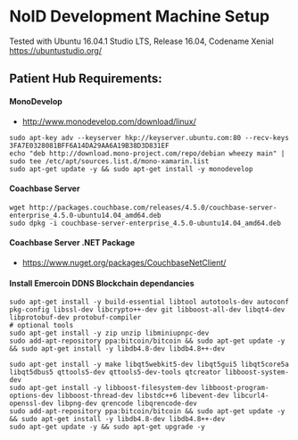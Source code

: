 # NoID Development Machine Setup 
Tested with Ubuntu 16.04.1 Studio LTS, Release 16.04, Codename Xenial
https://ubuntustudio.org/
##  Patient Hub Requirements:
####  MonoDevelop
* http://www.monodevelop.com/download/linux/
```
sudo apt-key adv --keyserver hkp://keyserver.ubuntu.com:80 --recv-keys 3FA7E0328081BFF6A14DA29AA6A19B38D3D831EF
echo "deb http://download.mono-project.com/repo/debian wheezy main" | sudo tee /etc/apt/sources.list.d/mono-xamarin.list
sudo apt-get update -y && sudo apt-get install -y monodevelop
```
#### Coachbase Server
```
wget http://packages.couchbase.com/releases/4.5.0/couchbase-server-enterprise_4.5.0-ubuntu14.04_amd64.deb
sudo dpkg -i couchbase-server-enterprise_4.5.0-ubuntu14.04_amd64.deb
```
#### Coachbase Server .NET Package
* https://www.nuget.org/packages/CouchbaseNetClient/

#### Install Emercoin DDNS Blockchain dependancies
```
sudo apt-get install -y build-essential libtool autotools-dev autoconf pkg-config libssl-dev libcrypto++-dev git libboost-all-dev libqt4-dev libprotobuf-dev protobuf-compiler
# optional tools
sudo apt-get install -y zip unzip libminiupnpc-dev
sudo add-apt-repository ppa:bitcoin/bitcoin && sudo apt-get update -y && sudo apt-get install -y libdb4.8-dev libdb4.8++-dev

sudo apt-get install -y make libqt5webkit5-dev libqt5gui5 libqt5core5a libqt5dbus5 qttools5-dev qttools5-dev-tools qtcreator libboost-system-dev
sudo apt-get install -y libboost-filesystem-dev libboost-program-options-dev libboost-thread-dev libstdc++6 libevent-dev libcurl4-openssl-dev libpng-dev qrencode libqrencode-dev
sudo add-apt-repository ppa:bitcoin/bitcoin && sudo apt-get update -y && sudo apt-get install -y libdb4.8-dev libdb4.8++-dev
sudo apt-get update -y && sudo apt-get upgrade -y
```
